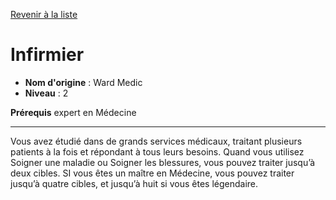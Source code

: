 [Revenir à la liste](..)

# Infirmier

 * **Nom d'origine** : Ward Medic
 * **Niveau** : 2


<p><strong>Prérequis</strong> expert en Médecine</p>
<hr>
<p>Vous avez étudié dans de grands services médicaux, traitant plusieurs patients à la fois et répondant à tous leurs besoins. Quand vous utilisez Soigner une maladie ou Soigner les blessures, vous pouvez traiter jusqu’à deux cibles. SI vous êtes un maître en Médecine, vous pouvez traiter jusqu’à quatre cibles, et jusqu’à huit si vous êtes légendaire.</p>